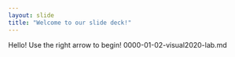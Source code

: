 ```yaml
---
layout: slide
title: "Welcome to our slide deck!"
---
```

Hello!
Use the right arrow to begin!
0000-01-02-visual2020-lab.md
